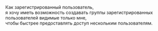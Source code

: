 Как зарегистрированный пользователь,  
я хочу иметь возможность создавать группы зарегистрированных пользователей видимые только мне,  
чтобы быстрее предоставлять доступ нескольким пользователям.